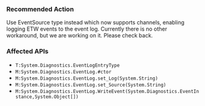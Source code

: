 ### Recommended Action
Use EventSource type instead which now supports channels, enabling logging ETW events to the event log.  Currently there is no other workaround, but we are working on it. Please check back.

### Affected APIs
* `T:System.Diagnostics.EventLogEntryType`
* `M:System.Diagnostics.EventLog.#ctor`
* `M:System.Diagnostics.EventLog.set_Log(System.String)`
* `M:System.Diagnostics.EventLog.set_Source(System.String)`
* `M:System.Diagnostics.EventLog.WriteEvent(System.Diagnostics.EventInstance,System.Object[])`
